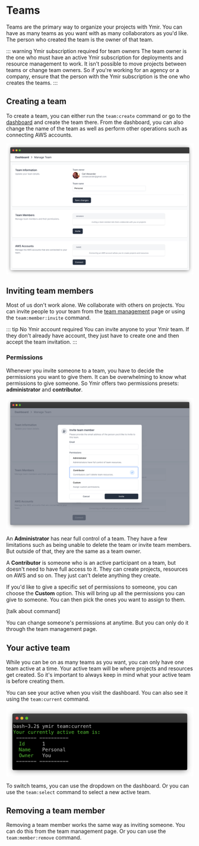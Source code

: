 # Teams

Teams are the primary way to organize your projects with Ymir. You can have as many teams as you want with as many collaborators as you'd like. The person who created the team is the owner of that team.

::: warning Ymir subscription required for team owners
The team owner is the one who must have an active Ymir subscription for deployments and resource management to work. It isn't possible to move projects between teams or change team owners. So if you're working for an agency or a company, ensure that the person with the Ymir subscription is the one who creates the teams.
:::

## Creating a team

To create a team, you can either run the `team:create` command or go to the [dashboard][1] and create the team there. From the dashboard, you can also change the name of the team as well as perform other operations such as connecting AWS accounts.

![Team Management](../images/team-management.png)

## Inviting team members

Most of us don't work alone. We collaborate with others on projects. You can invite people to your team from the [team management][2] page or using the `team:member:invite` command.

::: tip No Ymir account required
You can invite anyone to your Ymir team. If they don't already have account, they just have to create one and then accept the team invitation.
:::

### Permissions

Whenever you invite someone to a team, you have to decide the permissions you want to give them. It can be overwhelming to know what permissions to give someone. So Ymir offers two permissions presets: **administrator** and **contributor**.

![Invite team member](../images/invite-team-member.png)

An **Administrator** has near full control of a team. They have a few limitations such as being unable to delete the team or invite team members. But outside of that, they are the same as a team owner.

A **Contributor** is someone who is an active participant on a team, but doesn't need to have full access to it. They can create projects, resources on AWS and so on. They just can't delete anything they create.

If you'd like to give a specific set of permissions to someone, you can choose the **Custom** option. This will bring up all the permissions you can give to someone. You can then pick the ones you want to assign to them.

[talk about command]

You can change someone's permissions at anytime. But you can only do it through the team management page.

## Your active team

While you can be on as many teams as you want, you can only have one team active at a time. Your active team will be where projects and resources get created. So it's important to always keep in mind what your active team is before creating them.

You can see your active when you visit the dashboard. You can also see it using the `team:current` command.

![team:current command](../images/current-team-cli.png)

To switch teams, you can use the dropdown on the dashboard. Or you can use the `team:select` command to select a new active team.

## Removing a team member

Removing a team member works the same way as inviting someone. You can do this from the team management page. Or you can use the `team:member:remove` command.

[1]: https://ymirapp.com/dashboard
[2]: https://ymirapp.com/team/manage
